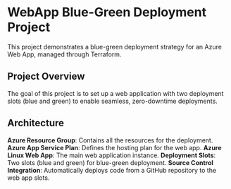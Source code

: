 # WebApp Blue-Green Deployment Project
This project demonstrates a blue-green deployment strategy for an Azure Web App, managed through Terraform. 

## Project Overview
The goal of this project is to set up a web application with two deployment slots (blue and green) to enable seamless, zero-downtime deployments.

## Architecture
**Azure Resource Group**: Contains all the resources for the deployment.
**Azure App Service Plan**: Defines the hosting plan for the web app.
**Azure Linux Web App**: The main web application instance.
**Deployment Slots**: Two slots (blue and green) for blue-green deployment.
**Source Control Integration**: Automatically deploys code from a GitHub repository to the web app slots.



